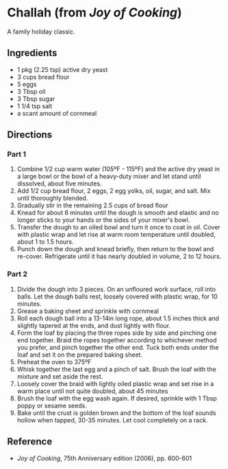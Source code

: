 # Challah (from _Joy of Cooking_)

A family holiday classic.

## Ingredients

* 1 pkg (2.25 tsp) active dry yeast
* 3 cups bread flour
* 5 eggs
* 3 Tbsp oil
* 3 Tbsp sugar
* 1 1/4 tsp salt
* a scant amount of cornmeal

## Directions

### Part 1

1. Combine 1/2 cup warm water (105ºF - 115ºF) and the active dry yeast in a large bowl or the bowl of a heavy-duty mixer and let stand until dissolved, about five minutes.
2. Add 1/2 cup bread flour, 2 eggs, 2 egg yolks, oil, sugar, and salt. Mix until thoroughly blended.
3. Gradually stir in the remaining 2.5 cups of bread flour
4. Knead for about 8 minutes until the dough is smooth and elastic and no longer sticks to your hands or the sides of your mixer's bowl.
5. Transfer the dough to an oiled bowl and turn it once to coat in oil. Cover with plastic wrap and let rise at warm room temperature until doubled, about 1 to 1.5 hours.
6. Punch down the dough and knead briefly, then return to the bowl and re-cover. Refrigerate until it has nearly doubled in volume, 2 to 12 hours.

### Part 2

1. Divide the dough into 3 pieces. On an unfloured work surface, roll into balls. Let the dough balls rest, loosely covered with plastic wrap, for 10 minutes.
2. Grease a baking sheet and sprinkle with cornmeal
3. Roll each dough ball into a 13-14in long rope, about 1.5 inches thick and slightly tapered at the ends, and dust lightly with flour.
4. Form the loaf by placing the three ropes side by side and pinching one end together. Braid the ropes together according to whichever method you prefer, and pinch together the other end. Tuck both ends under the loaf and set it on the prepared baking sheet.
5. Preheat the oven to 375ºF
6. Whisk together the last egg and a pinch of salt. Brush the loaf with the mixture and set aside the rest.
7. Loosely cover the braid with lightly oiled plastic wrap and set rise in a warm place until not quite doubled, about 45 minutes
8. Brush the loaf with the egg wash again. If desired, sprinkle with 1 Tbsp poppy or sesame seeds.
9. Bake until the crust is golden brown and the bottom of the loaf sounds hollow when tapped, 30-35 minutes. Let cool completely on a rack.

## Reference

* _Joy of Cooking_, 75th Anniversary edition (2006), pp. 600-601
